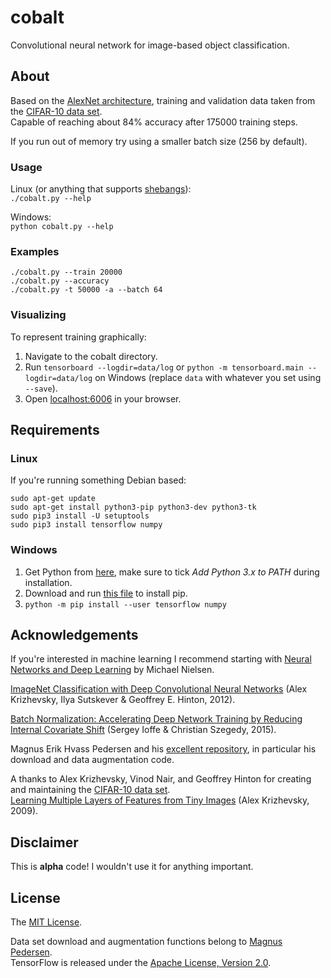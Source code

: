 # cobalt

Convolutional neural network for image-based object classification.

## About

Based on the [AlexNet architecture](https://papers.nips.cc/paper/4824-imagenet-classification-with-deep-convolutional-neural-networks.pdf), training and validation data taken from the [CIFAR-10 data set](https://www.cs.toronto.edu/~kriz/cifar.html).  
Capable of reaching about 84% accuracy after 175000 training steps.

If you run out of memory try using a smaller batch size (256 by default).

### Usage

Linux (or anything that supports [shebangs](https://en.wikipedia.org/wiki/Shebang_(Unix))):  
`./cobalt.py --help`

Windows:  
`python cobalt.py --help`

### Examples

`./cobalt.py --train 20000`  
`./cobalt.py --accuracy`  
`./cobalt.py -t 50000 -a --batch 64`

### Visualizing

To represent training graphically:

1. Navigate to the cobalt directory.
2. Run `tensorboard --logdir=data/log` or `python -m tensorboard.main --logdir=data/log` on Windows (replace `data` with whatever you set using `--save`).
3. Open [localhost:6006](http://localhost:6006/) in your browser.

## Requirements

### Linux

If you're running something Debian based:

```
sudo apt-get update
sudo apt-get install python3-pip python3-dev python3-tk
sudo pip3 install -U setuptools
sudo pip3 install tensorflow numpy
```

### Windows

1. Get Python from [here](https://www.python.org/downloads/release/python-362/), make sure to tick *Add Python 3.x to PATH* during installation.
2. Download and run [this file](https://bootstrap.pypa.io/get-pip.py) to install pip.
3. `python -m pip install --user tensorflow numpy`

## Acknowledgements

If you're interested in machine learning I recommend starting with [Neural Networks and Deep Learning](http://neuralnetworksanddeeplearning.com) by Michael Nielsen.

[ImageNet Classification with Deep Convolutional Neural Networks](https://papers.nips.cc/paper/4824-imagenet-classification-with-deep-convolutional-neural-networks.pdf) (Alex Krizhevsky, Ilya Sutskever & Geoffrey E. Hinton, 2012).

[Batch Normalization: Accelerating Deep Network Training by Reducing Internal Covariate Shift](https://arxiv.org/pdf/1502.03167v3.pdf) (Sergey Ioffe & Christian Szegedy, 2015).

Magnus Erik Hvass Pedersen and his [excellent repository](https://github.com/Hvass-Labs/TensorFlow-Tutorials), in particular his download and data augmentation code.

A thanks to Alex Krizhevsky, Vinod Nair, and Geoffrey Hinton for creating and maintaining the [CIFAR-10 data set](https://www.cs.toronto.edu/~kriz/cifar.html).  
[Learning Multiple Layers of Features from Tiny Images](https://www.cs.toronto.edu/~kriz/learning-features-2009-TR.pdf) (Alex Krizhevsky, 2009).

## Disclaimer

This is **alpha** code! I wouldn't use it for anything important.

## License

The [MIT License](LICENSE).

Data set download and augmentation functions belong to [Magnus Pedersen](https://github.com/Hvass-Labs/TensorFlow-Tutorials/blob/master/LICENSE).  
TensorFlow is released under the [Apache License, Version 2.0](https://github.com/tensorflow/tensorflow/blob/master/LICENSE).
